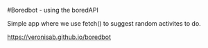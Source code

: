 #Boredbot - using the boredAPI




Simple app where we use fetch() to suggest random activites to do.


https://veronisab.github.io/boredbot
